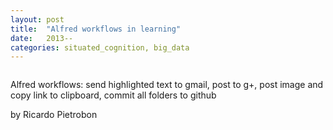 ```yaml
---
layout: post
title:  "Alfred workflows in learning"
date:   2013--
categories: situated_cognition, big_data
---
```


![]()

<title>{{ page.title }}</title>

Alfred workflows: send highlighted text to gmail, post to g+, post image and copy link to clipboard, commit all folders to github

by Ricardo Pietrobon

